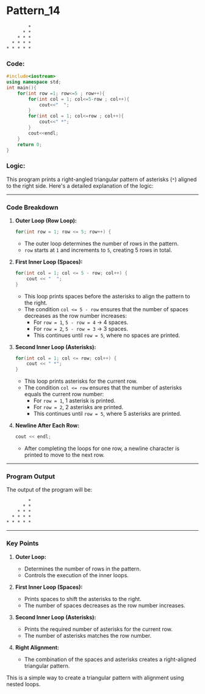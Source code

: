 # Pattern_14
```
        *
      * *
    * * *
  * * * *
* * * * *
```
### Code:
```cpp
#include<iostream>
using namespace std;
int main(){
    for(int row =1; row<=5 ; row++){
        for(int col = 1; col<=5-row ; col++){
            cout<<"  ";
        }
        for(int col = 1; col<=row ; col++){
            cout<<" *";
        }
        cout<<endl;
    }
    return 0;
}
```
### Logic:
This program prints a right-angled triangular pattern of asterisks (`*`) aligned to the right side. Here's a detailed explanation of the logic:

---

### Code Breakdown

1. **Outer Loop (Row Loop):**
   ```cpp
   for(int row = 1; row <= 5; row++) {
   ```
   - The outer loop determines the number of rows in the pattern.
   - `row` starts at `1` and increments to `5`, creating 5 rows in total.

2. **First Inner Loop (Spaces):**
   ```cpp
   for(int col = 1; col <= 5 - row; col++) {
       cout << "  ";
   }
   ```
   - This loop prints spaces before the asterisks to align the pattern to the right.
   - The condition `col <= 5 - row` ensures that the number of spaces decreases as the row number increases:
     - For `row = 1`, `5 - row = 4` → 4 spaces.
     - For `row = 2`, `5 - row = 3` → 3 spaces.
     - This continues until `row = 5`, where no spaces are printed.

3. **Second Inner Loop (Asterisks):**
   ```cpp
   for(int col = 1; col <= row; col++) {
       cout << " *";
   }
   ```
   - This loop prints asterisks for the current row.
   - The condition `col <= row` ensures that the number of asterisks equals the current row number:
     - For `row = 1`, 1 asterisk is printed.
     - For `row = 2`, 2 asterisks are printed.
     - This continues until `row = 5`, where 5 asterisks are printed.

4. **Newline After Each Row:**
   ```cpp
   cout << endl;
   ```
   - After completing the loops for one row, a newline character is printed to move to the next row.

---

### Program Output

The output of the program will be:

```
        *
      * *
    * * *
  * * * *
* * * * *
```

---

### Key Points

1. **Outer Loop:**
   - Determines the number of rows in the pattern.
   - Controls the execution of the inner loops.

2. **First Inner Loop (Spaces):**
   - Prints spaces to shift the asterisks to the right.
   - The number of spaces decreases as the row number increases.

3. **Second Inner Loop (Asterisks):**
   - Prints the required number of asterisks for the current row.
   - The number of asterisks matches the row number.

4. **Right Alignment:**
   - The combination of the spaces and asterisks creates a right-aligned triangular pattern.

This is a simple way to create a triangular pattern with alignment using nested loops.